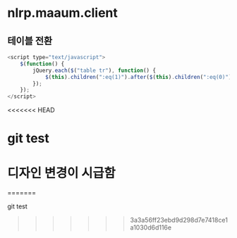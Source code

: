 # nlrp.maaum.client

## 테이블 전환

```javascript
<script type="text/javascript">
    $(function() {
        jQuery.each($("table tr"), function() { 
            $(this).children(":eq(1)").after($(this).children(":eq(0)"));
        });
    });
</script>
```

<<<<<<< HEAD
# git test

# 디자인 변경이 시급함

  
=======

git test
>>>>>>> 3a3a56ff23ebd9d298d7e7418ce1a1030d6d116e
